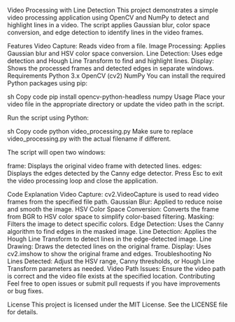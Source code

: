 Video Processing with Line Detection
This project demonstrates a simple video processing application using OpenCV and NumPy to detect and highlight lines in a video. The script applies Gaussian blur, color space conversion, and edge detection to identify lines in the video frames.

Features
Video Capture: Reads video from a file.
Image Processing: Applies Gaussian blur and HSV color space conversion.
Line Detection: Uses edge detection and Hough Line Transform to find and highlight lines.
Display: Shows the processed frames and detected edges in separate windows.
Requirements
Python 3.x
OpenCV (cv2)
NumPy
You can install the required Python packages using pip:

sh
Copy code
pip install opencv-python-headless numpy
Usage
Place your video file in the appropriate directory or update the video path in the script.

Run the script using Python:

sh
Copy code
python video_processing.py
Make sure to replace video_processing.py with the actual filename if different.

The script will open two windows:

frame: Displays the original video frame with detected lines.
edges: Displays the edges detected by the Canny edge detector.
Press Esc to exit the video processing loop and close the application.

Code Explanation
Video Capture: cv2.VideoCapture is used to read video frames from the specified file path.
Gaussian Blur: Applied to reduce noise and smooth the image.
HSV Color Space Conversion: Converts the frame from BGR to HSV color space to simplify color-based filtering.
Masking: Filters the image to detect specific colors.
Edge Detection: Uses the Canny algorithm to find edges in the masked image.
Line Detection: Applies the Hough Line Transform to detect lines in the edge-detected image.
Line Drawing: Draws the detected lines on the original frame.
Display: Uses cv2.imshow to show the original frame and edges.
Troubleshooting
No Lines Detected: Adjust the HSV range, Canny thresholds, or Hough Line Transform parameters as needed.
Video Path Issues: Ensure the video path is correct and the video file exists at the specified location.
Contributing
Feel free to open issues or submit pull requests if you have improvements or bug fixes.

License
This project is licensed under the MIT License. See the LICENSE file for details.

